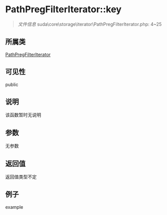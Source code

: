 # PathPregFilterIterator::key

> *文件信息* suda\core\storage\iterator\PathPregFilterIterator.php: 4~25
## 所属类 

[PathPregFilterIterator](../PathPregFilterIterator.md)

## 可见性

  public  
## 说明

该函数暂时无说明

## 参数

无参数

## 返回值
返回值类型不定

## 例子

example